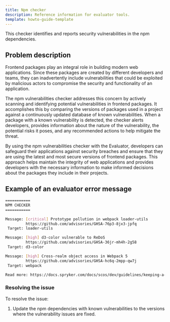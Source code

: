 ```yaml
---
title: Npm checker
description: Reference information for evaluator tools.
template: howto-guide-template
---
```


This checker identifies and reports security vulnerabilities in the npm dependencies.

## Problem description

Frontend packages play an integral role in building modern web applications. Since these packages are created by different developers and teams, they can inadvertently include vulnerabilities that could be exploited by malicious actors to compromise the security and functionality of an application.

The npm vulnerabilities checker addresses this concern by actively scanning and identifying potential vulnerabilities in frontend packages. It accomplishes this by comparing the versions of packages used in a project against a continuously updated database of known vulnerabilities. When a package with a known vulnerability is detected, the checker alerts developers, provides information about the nature of the vulnerability, the potential risks it poses, and any recommended actions to help mitigate the threat.

By using the npm vulnerabilities checker with the Evaluator, developers can safeguard their applications against security breaches and ensure that they are using the latest and most secure versions of frontend packages. This approach helps maintain the integrity of web applications and provides developers with the necessary information to make informed decisions about the packages they include in their projects.

## Example of an evaluator error message

```sh
===========
NPM CHECKER
===========

Message: [critical] Prototype pollution in webpack loader-utils 
         https://github.com/advisories/GHSA-76p3-8jx3-jpfq      
 Target: loader-utils  

Message: [high] d3-color vulnerable to ReDoS
         https://github.com/advisories/GHSA-36jr-mh4h-2g58
 Target: d3-color

Message: [high] Cross-realm object access in Webpack 5
         https://github.com/advisories/GHSA-hc6q-2mpp-qw7j
 Target: webpack

Read more: https://docs.spryker.com/docs/scos/dev/guidelines/keeping-a-project-upgradable/upgradability-guidelines/npm-checker.html
```

### Resolving the issue

To resolve the issue:

1. Update the npm dependencies with known vulnerabilities to the versions where the vulnerability issues are fixed.
